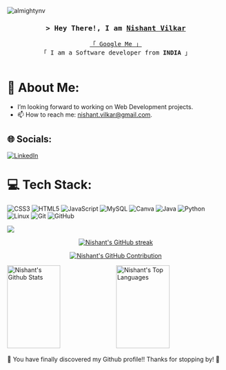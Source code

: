 <p align="left"> <img src="https://komarev.com/ghpvc/?username=almightynv&label=Visitors&color=blue&style=plastic&style=for-the-badge" alt="almightynv" /> </p>

<h3 align="center">
        <samp>&gt; Hey There!, I am
                <b><a target="_blank" href="https://github.com/almightynv/">Nishant Vilkar</a></b>
        </samp>
</h3>


<p align="center"> 
  <samp>
    <a href="https://www.google.com/search?q=nishant+vilkar">「 Google Me 」</a>
    <br>
    「 I am a Software developer from <b>INDIA</b> 」
    <br>
    <br>
  </samp>
</p>


# 💫 About Me:<br>
- I’m looking forward to working on Web Development projects.<br>
- 📫 How to reach me:  nishant.vilkar@gmail.com.


## 🌐 Socials:
[![LinkedIn](https://img.shields.io/badge/LinkedIn-%230077B5.svg?logo=linkedin&logoColor=white)](https://linkedin.com/in/https://www.linkedin.com/in/nishantvilkar076/) 

# 💻 Tech Stack:
![CSS3](https://img.shields.io/badge/css3-%231572B6.svg?style=for-the-badge&logo=css3&logoColor=white) 
![HTML5](https://img.shields.io/badge/html5-%23E34F26.svg?style=for-the-badge&logo=html5&logoColor=white) 
![JavaScript](https://img.shields.io/badge/javascript-%23323330.svg?style=for-the-badge&logo=javascript&logoColor=%23F7DF1E) 
![MySQL](https://img.shields.io/badge/mysql-%2300f.svg?style=for-the-badge&logo=mysql&logoColor=white) 
![Canva](https://img.shields.io/badge/Canva-%2300C4CC.svg?style=for-the-badge&logo=Canva&logoColor=white) 
![Java](https://img.shields.io/badge/java-%23ED8B00.svg?style=for-the-badge&logo=openjdk&logoColor=white)
![Python](https://img.shields.io/badge/python-3670A0?style=for-the-badge&logo=python&logoColor=ffdd54)
![Linux](https://img.shields.io/badge/Linux-FCC624?style=for-the-badge&logo=linux&logoColor=black)
![Git](https://img.shields.io/badge/git-%23F05033.svg?style=for-the-badge&logo=git&logoColor=white)
![GitHub](https://img.shields.io/badge/github-%23121011.svg?style=for-the-badge&logo=github&logoColor=white)



[![](https://visitcount.itsvg.in/api?id=almightynv&icon=0&color=1)](https://visitcount.itsvg.in)

<p align="center">
  <a href="https://github.com/almightynv">
    <img src="https://github-readme-streak-stats.herokuapp.com/?user=almightynv&theme=radical&border=7F3FBF&background=0D1117" alt="Nishant's GitHub streak"/>
  </a>
</p>

<p align="center">
  <a href="https://github.com/almightynv">
    <img src="https://github-profile-summary-cards.vercel.app/api/cards/profile-details?username=almightynv&theme=radical" alt="Nishant's GitHub Contribution"/>
  </a>
</p>

<a> 
    <a href="https://github.com/almightynv"><img alt="Nishant's Github Stats" src="https://denvercoder1-github-readme-stats.vercel.app/api?username=almightynv&show_icons=true&count_private=true&theme=react&border_color=7F3FBF&bg_color=0D1117&title_color=F85D7F&icon_color=F8D866" height="192px" width="49.5%"/></a>
  <a href="https://github.com/almightynv"><img alt="Nishant's Top Languages" src="https://denvercoder1-github-readme-stats.vercel.app/api/top-langs/?username=almightynv&langs_count=8&layout=compact&theme=react&border_color=7F3FBF&bg_color=0D1117&title_color=F85D7F&icon_color=F8D866" height="192px" width="49.5%"/></a>
  <br/>
</a>

<p> 🔭 You have finally discovered my Github profile!! 
Thanks for stopping by! 🤝</p>
